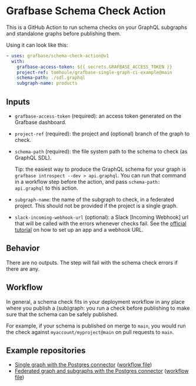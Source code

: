 # Grafbase Schema Check Action

This is a GitHub Action to run schema checks on your GraphQL subgraphs and
standalone graphs before publishing them.

Using it can look like this:

```yaml
- uses: grafbase/schema-check-action@v1
  with:
    grafbase-access-token: ${{ secrets.GRAFBASE_ACCESS_TOKEN }}
    project-ref: tomhoule/grafbase-single-graph-ci-example@main
    schema-path: ./sdl.graphql
    subgraph-name: products
```

## Inputs

- `grafbase-access-token` (required): an access token generated on the Grafbase dashboard.
- `project-ref` (required): the project and (optional) branch of the graph to check.
- `schema-path` (required): the file system path to the schema to check (as GraphQL SDL).

   Tip: the easiest way to produce the GraphQL schema for your graph is
   `grafbase introspect --dev > api.graphql`. You can run that command in a
   workflow step before the action, and pass `schema-path: api.graphql` to this
   action.
- `subgraph-name`: the name of the subgraph to check, in a federated project.
  This should not be provided if the project is a single graph.
- `slack-incoming-webhook-url` (optional): a Slack [Incoming Webhook] url that
  will be called with the errors whenever checks fail. See the [official
  tutorial](https://api.slack.com/messaging/webhooks) on how to set up an app
  and a webhook URL.


## Behavior

There are no outputs. The step will fail with the schema check errors if there are any.

## Workflow

In general, a schema check fits in your deployment workflow in any place where
you publish a (sub)graph: you run a check before publishing to make sure that
the schema can be safely published.

For example, if your schema is published on merge to `main`, you would run the
check against `myaccount/myproject@main` on pull requests to `main`.

## Example repositories

- [Single graph with the Postgres connector](https://github.com/tomhoule/grafbase-schema-check-action-single-graph-example) ([workflow file](https://github.com/tomhoule/grafbase-schema-check-action-single-graph-example/blob/main/.github/workflows/check.yml))
- [Federated graph and subgraphs with the Postgres connector](https://github.com/tomhoule/grafbase-schema-check-action-federated-graph-example) ([workflow file](https://github.com/tomhoule/grafbase-schema-check-action-federated-graph-example/blob/main/.github/workflows/check.yml))
